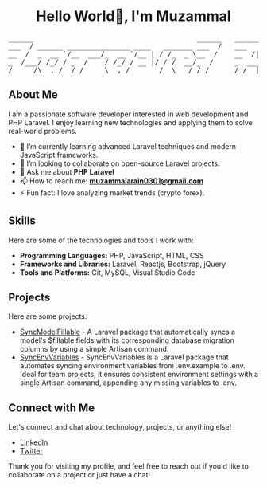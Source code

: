 <h1 align="center">Hello World👋, I'm Muzammal</h1>
 
<pre>
______                                       ______   _______         _____ _____                         
___  / ______ _______________ ____   _______ ___  /   ___    |__________  /____(_)______________ ________ 
__  /  _  __ `/__  ___/_  __ `/__ | / /_  _ \__  /    __  /| |__  ___/_  __/__  / __  ___/_  __ `/__  __ \
_  /___/ /_/ / _  /    / /_/ / __ |/ / /  __/_  /     _  ___ |_  /    / /_  _  /  _(__  ) / /_/ / _  / / /
/_____/\__,_/  /_/     \__,_/  _____/  \___/ /_/      /_/  |_|/_/     \__/  /_/   /____/  \__,_/  /_/ /_/ 
</pre>

## About Me

I am a passionate software developer interested in web development and PHP Laravel. I enjoy learning new technologies and applying them to solve real-world problems.

- 🌱 I’m currently learning advanced Laravel techniques and modern JavaScript frameworks.
- 👯 I’m looking to collaborate on open-source Laravel projects.
- 💬 Ask me about **PHP Laravel**
- 📫 How to reach me: **muzammalarain0301@gmail.com**
- ⚡ Fun fact: I love analyzing market trends (crypto forex).

## Skills

Here are some of the technologies and tools I work with:

- **Programming Languages:** PHP, JavaScript, HTML, CSS
- **Frameworks and Libraries:** Laravel, Reactjs, Bootstrap, jQuery
- **Tools and Platforms:** Git, MySQL, Visual Studio Code

## Projects

Here are some projects:

- [SyncModelFillable](https://github.com/Muzammal01/syncmodelfillable) - A Laravel package that automatically syncs a model's $fillable fields with its corresponding database migration columns by using a simple Artisan command.
- [SyncEnvVariables](https://github.com/Muzammal01/SyncEnvVariables) - SyncEnvVariables is a Laravel package that automates syncing environment variables from .env.example to .env. Ideal for team projects, it ensures consistent environment settings with a single Artisan command, appending any missing variables to .env.

## Connect with Me

Let's connect and chat about technology, projects, or anything else!

- [LinkedIn](https://www.linkedin.com/in/muzammal-ubedullah/)
- [Twitter](https://twitter.com/intent/follow?screen_name=muzi_crypto)

Thank you for visiting my profile, and feel free to reach out if you'd like to collaborate on a project or just have a chat!
